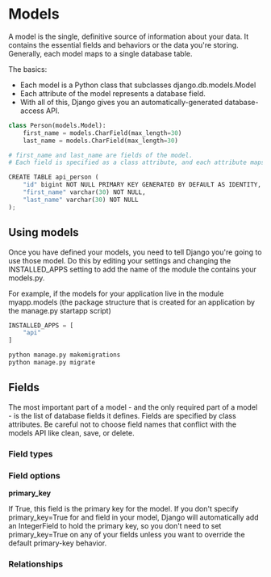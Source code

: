 # Models

A model is the single, definitive source of information about your data. It contains the essential fields and behaviors or the data you're storing. Generally, each model maps to a single database table. 

The basics:

- Each model is a Python class that subclasses django.db.models.Model
- Each attribute of the model represents a database field.
- With all of this, Django gives you an automatically-generated database-access API.

```py
class Person(models.Model):
    first_name = models.CharField(max_length=30)
    last_name = models.CharField(max_length=30)

# first_name and last_name are fields of the model.
# Each field is specified as a class attribute, and each attribute maps to a database column.
```

```py
CREATE TABLE api_person (
    "id" bigint NOT NULL PRIMARY KEY GENERATED BY DEFAULT AS IDENTITY,
    "first_name" varchar(30) NOT NULL,
    "last_name" varchar(30) NOT NULL
);
```

## Using models

Once you have defined your models, you need to tell Django you're going to use those model. Do this by editing your settings and changing the INSTALLED_APPS setting to add the name of the module the contains your models.py.

For example, if the models for your application live in the module myapp.models (the package structure that is created for an application by the manage.py startapp script)

```py
INSTALLED_APPS = [
    "api"
]
```

```txt
python manage.py makemigrations
python manage.py migrate
```

## Fields

The most important part of a model - and the only required part of a model - is the list of database fields it defines. Fields are specified by class attributes. Be careful not to choose field names that conflict with the models API like clean, save, or delete.

### Field types

### Field options

**primary_key**

If True, this field is the primary key for the model. If you don't specify primary_key=True for and field in your model, Django will automatically add an IntegerField to hold the primary key, so you don't need to set primary_key=True on any of your fields unless you want to override the default primary-key behavior.

### Relationships
